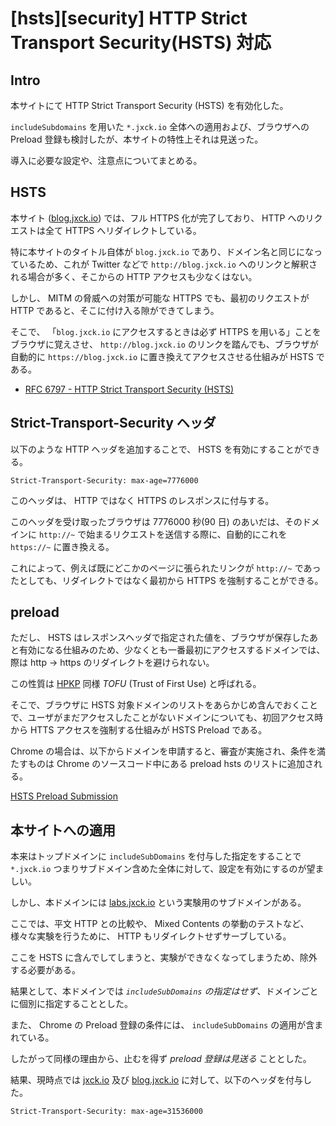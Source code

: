 # [hsts][security] HTTP Strict Transport Security(HSTS) 対応

## Intro

本サイトにて HTTP Strict Transport Security (HSTS) を有効化した。

`includeSubdomains` を用いた `*.jxck.io` 全体への適用および、ブラウザへの Preload 登録も検討したが、本サイトの特性上それは見送った。

導入に必要な設定や、注意点についてまとめる。


## HSTS

本サイト ([blog.jxck.io](https://blog.jxck.io)) では、フル HTTPS 化が完了しており、 HTTP へのリクエストは全て HTTPS へリダイレクトしている。

特に本サイトのタイトル自体が `blog.jxck.io` であり、ドメイン名と同じになっているため、これが Twitter などで `http://blog.jxck.io` へのリンクと解釈される場合が多く、そこからの HTTP アクセスも少なくはない。

しかし、 MITM の脅威への対策が可能な HTTPS でも、最初のリクエストが HTTP であると、そこに付け入る隙ができてしまう。

そこで、 「`blog.jxck.io` にアクセスするときは必ず HTTPS を用いる」ことをブラウザに覚えさせ、 `http://blog.jxck.io` のリンクを踏んでも、ブラウザが自動的に `https://blog.jxck.io` に置き換えてアクセスさせる仕組みが HSTS である。

- [RFC 6797 - HTTP Strict Transport Security (HSTS)](https://tools.ietf.org/html/rfc6797)


## Strict-Transport-Security ヘッダ

以下のような HTTP ヘッダを追加することで、 HSTS を有効にすることができる。


```http
Strict-Transport-Security: max-age=7776000
```

このヘッダは、 HTTP ではなく HTTPS のレスポンスに付与する。

このヘッダを受け取ったブラウザは 7776000 秒(90 日) のあいだは、そのドメインに `http://~` で始まるリクエストを送信する際に、自動的にこれを `https://~` に置き換える。

これによって、例えば既にどこかのページに張られたリンクが `http://~` であったとしても、リダイレクトではなく最初から HTTPS を強制することができる。


## preload

ただし、 HSTS はレスポンスヘッダで指定された値を、ブラウザが保存したあと有効になる仕組みのため、少なくとも一番最初にアクセスするドメインでは、際は http -> https のリダイレクトを避けられない。

この性質は [HPKP](https://blog.jxck.io/entries/2016-04-09/public-key-pinning.html) 同様 *TOFU* (Trust of First Use) と呼ばれる。

そこで、ブラウザに HSTS 対象ドメインのリストをあらかじめ含んでおくことで、ユーザがまだアクセスしたことがないドメインについても、初回アクセス時から HTTS アクセスを強制する仕組みが HSTS Preload である。

Chrome の場合は、以下からドメインを申請すると、審査が実施され、条件を満たすものは Chrome のソースコード中にある preload hsts のリストに追加される。

[HSTS Preload Submission](https://hstspreload.appspot.com/)


## 本サイトへの適用

本来はトップドメインに `includeSubDomains` を付与した指定をすることで `*.jxck.io` つまりサブドメイン含めた全体に対して、設定を有効にするのが望ましい。

しかし、本ドメインには [labs.jxck.io](https://labs.jxck.io) という実験用のサブドメインがある。

ここでは、平文 HTTP との比較や、 Mixed Contents の挙動のテストなど、様々な実験を行うために、 HTTP もリダイレクトせずサーブしている。

ここを HSTS に含んでしてしまうと、実験ができなくなってしまうため、除外する必要がある。

結果として、本ドメインでは *`includeSubDomains` の指定はせず*、ドメインごとに個別に指定することとした。

また、 Chrome の Preload 登録の条件には、 `includeSubDomains` の適用が含まれている。

したがって同様の理由から、止むを得ず *preload 登録は見送る* こととした。

結果、現時点では [jxck.io](https://jxck.io) 及び [blog.jxck.io](https://blog.jxck.io) に対して、以下のヘッダを付与した。


```http
Strict-Transport-Security: max-age=31536000
```
